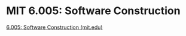 # MIT 6.005: Software Construction

[6.005: Software Construction (mit.edu)](https://ocw.mit.edu/ans7870/6/6.005/s16/)